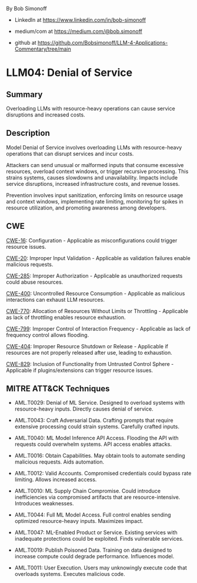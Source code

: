 By Bob Simonoff

- LinkedIn at https://www.linkedin.com/in/bob-simonoff

- medium/com at https://medium.com/@bob.simonoff

- github at https://github.com/Bobsimonoff/LLM-4-Applications-Commentary/tree/main


# LLM04: Denial of Service

## Summary

Overloading LLMs with resource-heavy operations can cause service disruptions and increased costs.

## Description

Model Denial of Service involves overloading LLMs with resource-heavy operations that can disrupt services and incur costs. 

Attackers can send unusual or malformed inputs that consume excessive resources, overload context windows, or trigger recursive processing. This strains systems, causes slowdowns and unavailability. Impacts include service disruptions, increased infrastructure costs, and revenue losses.

Prevention involves input sanitization, enforcing limits on resource usage and context windows, implementing rate limiting, monitoring for spikes in resource utilization, and promoting awareness among developers.


## CWE

[CWE-16](https://cwe.mitre.org/data/definitions/16.html): Configuration - Applicable as misconfigurations could trigger resource issues.

[CWE-20](https://cwe.mitre.org/data/definitions/20.html): Improper Input Validation - Applicable as validation failures enable malicious requests.  

[CWE-285](https://cwe.mitre.org/data/definitions/285.html): Improper Authorization - Applicable as unauthorized requests could abuse resources.

[CWE-400](https://cwe.mitre.org/data/definitions/400.html): Uncontrolled Resource Consumption - Applicable as malicious interactions can exhaust LLM resources.  

[CWE-770](https://cwe.mitre.org/data/definitions/770.html): Allocation of Resources Without Limits or Throttling - Applicable as lack of throttling enables resource exhaustion.

[CWE-799](https://cwe.mitre.org/data/definitions/799.html): Improper Control of Interaction Frequency - Applicable as lack of frequency control allows flooding.

[CWE-404](https://cwe.mitre.org/data/definitions/404.html): Improper Resource Shutdown or Release - Applicable if resources are not properly released after use, leading to exhaustion.

[CWE-829](https://cwe.mitre.org/data/definitions/829.html): Inclusion of Functionality from Untrusted Control Sphere - Applicable if plugins/extensions can trigger resource issues.


## MITRE ATT&CK Techniques

- AML.T0029: Denial of ML Service. Designed to overload systems with resource-heavy inputs. Directly causes denial of service.

- AML.T0043: Craft Adversarial Data. Crafting prompts that require extensive processing could strain systems. Carefully crafted inputs.

- AML.T0040: ML Model Inference API Access. Flooding the API with requests could overwhelm systems. API access enables attacks. 

- AML.T0016: Obtain Capabilities. May obtain tools to automate sending malicious requests. Aids automation.

- AML.T0012: Valid Accounts. Compromised credentials could bypass rate limiting. Allows increased access.

- AML.T0010: ML Supply Chain Compromise. Could introduce inefficiencies via compromised artifacts that are resource-intensive. Introduces weaknesses. 

- AML.T0044: Full ML Model Access. Full control enables sending optimized resource-heavy inputs. Maximizes impact.

- AML.T0047: ML-Enabled Product or Service. Existing services with inadequate protections could be exploited. Finds vulnerable services.

- AML.T0019: Publish Poisoned Data. Training on data designed to increase compute could degrade performance. Influences model.

- AML.T0011: User Execution. Users may unknowingly execute code that overloads systems. Executes malicious code.

